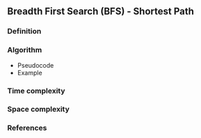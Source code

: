 ## Breadth First Search (BFS) - Shortest Path

### Definition

### Algorithm

- Pseudocode
- Example

### Time complexity

### Space complexity

### References
